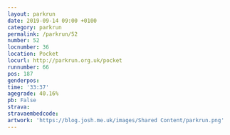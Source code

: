 ```yaml
---
layout: parkrun
date: 2019-09-14 09:00 +0100
category: parkrun
permalink: /parkrun/52
number: 52
locnumber: 36
location: Pocket
locurl: http://parkrun.org.uk/pocket
runnumber: 66
pos: 187
genderpos: 
time: '33:37'
agegrade: 40.16%
pb: False
strava: 
stravaembedcode:
artwork: 'https://blog.josh.me.uk/images/Shared Content/parkrun.png'
---
```

